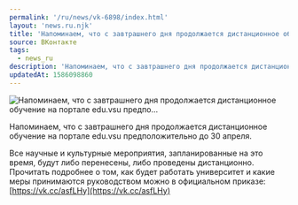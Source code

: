 ```yaml
---
permalink: '/ru/news/vk-6898/index.html'
layout: 'news.ru.njk'
title: 'Напоминаем, что с завтрашнего дня продолжается дистанционное обучение на портале edu.vsu предпо'
source: ВКонтакте
tags:
  - news_ru
description: 'Напоминаем, что с завтрашнего дня продолжается дистанционное обучение на портале edu.vsu предпо…'
updatedAt: 1586098860
---
```

![Напоминаем, что с завтрашнего дня продолжается дистанционное обучение на портале edu.vsu предпо…](https://sun9-9.userapi.com/impg/c857232/v857232214/14b2b3/ZmXtNYsHxi4.jpg?size=600x375&quality=96&proxy=1&sign=1d0195be9c06af936d0ba7066892c9fb&c_uniq_tag=VFeRHQ4KPrtXkFUJf_tfq-Da9ylZIIe6S8Ci_mNDS1g&type=album)

Напоминаем, что с завтрашнего дня продолжается дистанционное обучение на портале edu.vsu предположительно до 30 апреля.

Все научные и культурные мероприятия, запланированные на это время, будут либо перенесены, либо проведены дистанционно. Прочитать подробнее о том, как будет работать университет и какие меры принимаются руководством можно в официальном приказе: [https://vk.cc/asfLHy](https://vk.cc/asfLHy)
